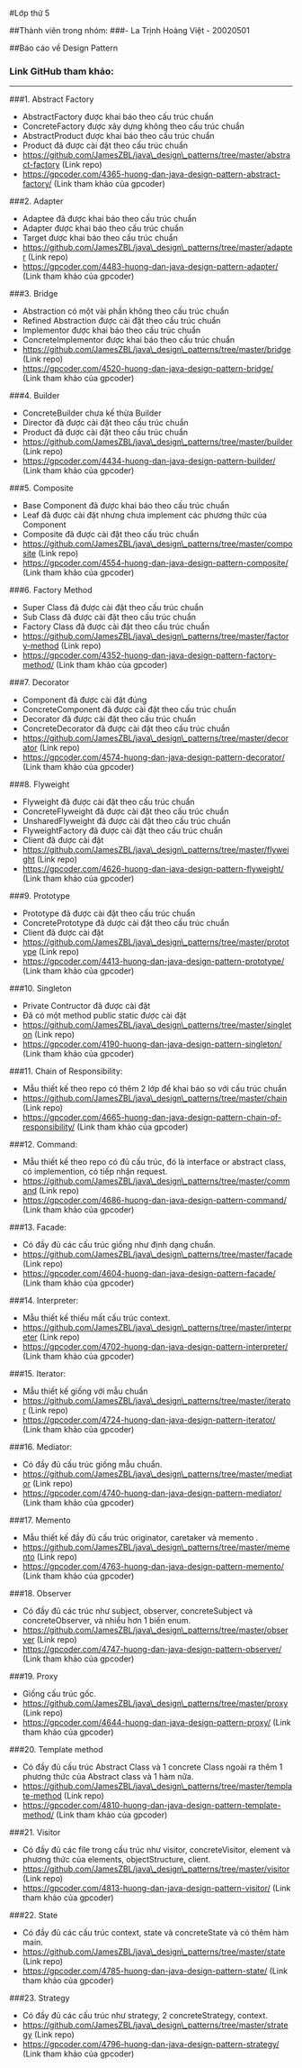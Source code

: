 ﻿#Lớp thứ 5

##Thành viên trong nhóm:
###- La Trịnh Hoàng Việt - 20020501

##Báo cáo về Design Pattern
### Link GitHub tham khảo:
-----
###1. Abstract Factory

* AbstractFactory được khai báo theo cấu trúc chuẩn
* ConcreteFactory được xây dựng không theo cấu trúc chuẩn
* AbstractProduct được khai báo theo cấu trúc chuẩn
* Product đã được cài đặt theo cấu trúc chuẩn
* https://github.com/JamesZBL/java\_design\_patterns/tree/master/abstract-factory (Link repo)
* https://gpcoder.com/4365-huong-dan-java-design-pattern-abstract-factory/ (Link tham khảo của gpcoder)

###2. Adapter

* Adaptee đã được khai báo theo cấu trúc chuẩn
* Adapter được khai báo theo cấu trúc chuẩn
* Target được khai báo theo cấu trúc chuẩn
* https://github.com/JamesZBL/java\_design\_patterns/tree/master/adapter (Link repo)
* https://gpcoder.com/4483-huong-dan-java-design-pattern-adapter/ (Link tham khảo của gpcoder)

###3. Bridge

* Abstraction có một vài phần không theo cấu trúc chuẩn
* Refined Abstraction được cài đặt theo cấu trúc chuẩn
* Implementor được khai báo theo cấu trúc chuẩn
* ConcreteImplementor được khai báo theo cấu trúc chuẩn
* https://github.com/JamesZBL/java\_design\_patterns/tree/master/bridge (Link repo)
* https://gpcoder.com/4520-huong-dan-java-design-pattern-bridge/ (Link tham khảo của gpcoder)

###4. Builder

* ConcreteBuilder chưa kế thừa Builder
* Director đã được cài đặt theo cấu trúc chuẩn
* Product  đã được cài đặt theo cấu trúc chuẩn
* https://github.com/JamesZBL/java\_design\_patterns/tree/master/builder (Link repo)
* https://gpcoder.com/4434-huong-dan-java-design-pattern-builder/ (Link tham khảo của gpcoder)

###5. Composite

* Base Component đã được khai báo theo cấu trúc chuẩn
* Leaf đã được cài đặt nhưng chưa implement các phương thức của Component
* Composite đã được cài đặt theo cấu trúc chuẩn
* https://github.com/JamesZBL/java\_design\_patterns/tree/master/composite (Link repo)
* https://gpcoder.com/4554-huong-dan-java-design-pattern-composite/ (Link tham khảo của gpcoder)

###6. Factory Method

* Super Class đã được cài đặt theo cấu trúc chuẩn
* Sub Class đã được cài đặt theo cấu trúc chuẩn
* Factory Class đã được cài đặt theo cấu trúc chuẩn
* https://github.com/JamesZBL/java\_design\_patterns/tree/master/factory-method (Link repo)
* https://gpcoder.com/4352-huong-dan-java-design-pattern-factory-method/ (Link tham khảo của gpcoder)

###7. Decorator

* Component đã được cài đặt đúng
* ConcreteComponent đã được cài đặt theo cấu trúc chuẩn
* Decorator đã được cài đặt theo cấu trúc chuẩn
* ConcreteDecorator đã được cài đặt theo cấu trúc chuẩn
* https://github.com/JamesZBL/java\_design\_patterns/tree/master/decorator (Link repo)
* https://gpcoder.com/4574-huong-dan-java-design-pattern-decorator/ (Link tham khảo của gpcoder)

###8. Flyweight

* Flyweight đã được cài đặt theo cấu trúc chuẩn
* ConcreteFlyweight đã được cài đặt theo cấu trúc chuẩn
* UnsharedFlyweight đã được cài đặt theo cấu trúc chuẩn
* FlyweightFactory đã được cài đặt theo cấu trúc chuẩn
* Client đã được cài đặt
* https://github.com/JamesZBL/java\_design\_patterns/tree/master/flyweight (Link repo)
* https://gpcoder.com/4626-huong-dan-java-design-pattern-flyweight/ (Link tham khảo của gpcoder)

###9. Prototype

* Prototype đã được cài đặt theo cấu trúc chuẩn
* ConcretePrototype đã dược cài đặt theo cấu trúc chuẩn
* Client đã được cài đặt
* https://github.com/JamesZBL/java\_design\_patterns/tree/master/prototype (Link repo)
* https://gpcoder.com/4413-huong-dan-java-design-pattern-prototype/ (Link tham khảo của gpcoder)

###10. Singleton

* Private Contructor đã được cài đặt
* Đã có một method public static được cài đặt
* https://github.com/JamesZBL/java\_design\_patterns/tree/master/singleton (Link repo)
* https://gpcoder.com/4190-huong-dan-java-design-pattern-singleton/ (Link tham khảo của gpcoder)

###11. Chain of Responsibility:

* Mẫu thiết kế theo repo có thêm 2 lớp để khai báo so với cấu trúc chuẩn
* https://github.com/JamesZBL/java\_design\_patterns/tree/master/chain (Link repo)
* https://gpcoder.com/4665-huong-dan-java-design-pattern-chain-of-responsibility/ (Link tham khảo của gpcoder)

###12. Command:

* Mẫu thiết kế theo repo có đủ cấu trúc, đó là interface or abstract class, có implemention, có tiếp nhận request.
* https://github.com/JamesZBL/java\_design\_patterns/tree/master/command (Link repo)
* https://gpcoder.com/4686-huong-dan-java-design-pattern-command/ (Link tham khảo của gpcoder)

###13. Facade:

* Có đầy đủ các cấu trúc giống như định dạng chuẩn.
* https://github.com/JamesZBL/java\_design\_patterns/tree/master/facade (Link repo)
* https://gpcoder.com/4604-huong-dan-java-design-pattern-facade/ (Link tham khảo của gpcoder)

###14. Interpreter:

* Mẫu thiết kế thiếu mất cấu trúc context.
* https://github.com/JamesZBL/java\_design\_patterns/tree/master/interpreter (Link repo)
* https://gpcoder.com/4702-huong-dan-java-design-pattern-interpreter/ (Link tham khảo của gpcoder)

###15. Iterator:

* Mẫu thiết kế giống với mẫu chuẩn
* https://github.com/JamesZBL/java\_design\_patterns/tree/master/iterator (Link repo)
* https://gpcoder.com/4724-huong-dan-java-design-pattern-iterator/ (Link tham khảo của gpcoder)

###16. Mediator:

* Có đầy đủ cấu trúc giống mẫu chuẩn.
* https://github.com/JamesZBL/java\_design\_patterns/tree/master/mediator (Link repo)
* https://gpcoder.com/4740-huong-dan-java-design-pattern-mediator/ (Link tham khảo của gpcoder)

###17. Memento

* Mẫu thiết kế đầy đủ cấu trúc originator, caretaker và memento .
* https://github.com/JamesZBL/java\_design\_patterns/tree/master/memento (Link repo)
* https://gpcoder.com/4763-huong-dan-java-design-pattern-memento/ (Link tham khảo của gpcoder)

###18. Observer

* Có đầy đủ các trúc như subject, observer, concreteSubject và concreteObserver, và nhiều hơn 1 biến enum.
* https://github.com/JamesZBL/java\_design\_patterns/tree/master/observer (Link repo)
* https://gpcoder.com/4747-huong-dan-java-design-pattern-observer/ (Link tham khảo của gpcoder)

###19. Proxy

* Giống cấu trúc gốc.
* https://github.com/JamesZBL/java\_design\_patterns/tree/master/proxy (Link repo)
* https://gpcoder.com/4644-huong-dan-java-design-pattern-proxy/ (Link tham khảo của gpcoder)

###20. Template method

* Có đầy đủ cấu trúc Abstract Class và 1 concrete  Class ngoài ra thêm 1 phương thức của Abstract class và 1 hàm nữa.
* https://github.com/JamesZBL/java\_design\_patterns/tree/master/template-method (Link repo)
* https://gpcoder.com/4810-huong-dan-java-design-pattern-template-method/ (Link tham khảo của gpcoder)

###21. Visitor

* Có đầy đủ các file trong cấu trúc như visitor, concreteVisitor, element và phương thức của elements, objectStructure, client.
* https://github.com/JamesZBL/java\_design\_patterns/tree/master/visitor (Link repo)
* https://gpcoder.com/4813-huong-dan-java-design-pattern-visitor/ (Link tham khảo của gpcoder)

###22. State

* Có đầy đủ các cấu trúc context, state và concreteState và có thêm hàm main.
* https://github.com/JamesZBL/java\_design\_patterns/tree/master/state (Link repo)
* https://gpcoder.com/4785-huong-dan-java-design-pattern-state/ (Link tham khảo của gpcoder)

###23. Strategy

* Có đầy đủ các cấu trúc như strategy, 2 concreteStrategy, context.
* https://github.com/JamesZBL/java\_design\_patterns/tree/master/strategy (Link repo)
* https://gpcoder.com/4796-huong-dan-java-design-pattern-strategy/ (Link tham khảo của gpcoder)

